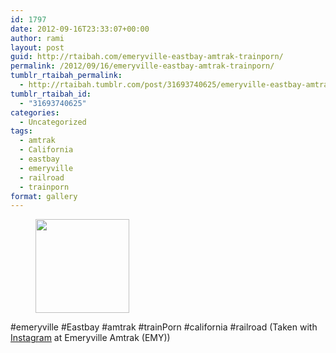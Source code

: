 ```yaml
---
id: 1797
date: 2012-09-16T23:33:07+00:00
author: rami
layout: post
guid: http://rtaibah.com/emeryville-eastbay-amtrak-trainporn/
permalink: /2012/09/16/emeryville-eastbay-amtrak-trainporn/
tumblr_rtaibah_permalink:
  - http://rtaibah.tumblr.com/post/31693740625/emeryville-eastbay-amtrak-trainporn
tumblr_rtaibah_id:
  - "31693740625"
categories:
  - Uncategorized
tags:
  - amtrak
  - California
  - eastbay
  - emeryville
  - railroad
  - trainporn
format: gallery
---
```

<div id='gallery-79' class='gallery galleryid-1797 gallery-columns-3 gallery-size-thumbnail'>
  <figure class='gallery-item'> 
  
  <div class='gallery-icon landscape'>
    <a href='http://139.59.20.41/2012/09/16/emeryville-eastbay-amtrak-trainporn/attachment/1798/'><img width="150" height="150" src="http://139.59.20.41/wp-content/uploads/2012/09/tumblr_magur8eTgJ1qb4qlko1_1280-150x150.jpg" class="attachment-thumbnail size-thumbnail" alt="" srcset="http://139.59.20.41/wp-content/uploads/2012/09/tumblr_magur8eTgJ1qb4qlko1_1280-150x150.jpg 150w, http://139.59.20.41/wp-content/uploads/2012/09/tumblr_magur8eTgJ1qb4qlko1_1280-300x300.jpg 300w, http://139.59.20.41/wp-content/uploads/2012/09/tumblr_magur8eTgJ1qb4qlko1_1280-100x100.jpg 100w, http://139.59.20.41/wp-content/uploads/2012/09/tumblr_magur8eTgJ1qb4qlko1_1280.jpg 612w" sizes="100vw" /></a>
  </div></figure>
</div>

#emeryville #Eastbay #amtrak #trainPorn #california #railroad (Taken with [Instagram](http://instagram.com) at Emeryville Amtrak (EMY))